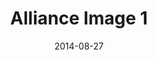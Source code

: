 ---
title: Alliance Image 1
date: 2014-08-27
template: image.html
language: en-us
image_url: http://placehold.it/350x150
image_link_url: http://elderscrollsonline.com
---
